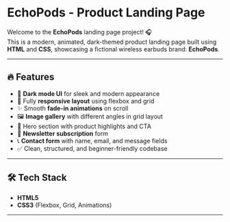 # EchoPods - Product Landing Page

Welcome to the **EchoPods** landing page project! 🎧  
This is a modern, animated, dark-themed product landing page built using **HTML** and **CSS**, showcasing a fictional wireless earbuds brand: **EchoPods**.

---

## 🔥 Features

- 🎨 **Dark mode UI** for sleek and modern appearance  
- 🧭 Fully **responsive layout** using flexbox and grid  
- ✨ Smooth **fade-in animations** on scroll  
- 🖼️ **Image gallery** with different angles in grid layout  
- 🧾 Hero section with product highlights and CTA  
- 📩 **Newsletter subscription** form  
- 📞 **Contact form** with name, email, and message fields  
- ✅ Clean, structured, and beginner-friendly codebase

---

## 🛠️ Tech Stack

- **HTML5**
- **CSS3** (Flexbox, Grid, Animations)

---

